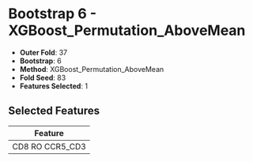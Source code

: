 # Bootstrap 6 - XGBoost_Permutation_AboveMean

- **Outer Fold**: 37
- **Bootstrap**: 6
- **Method**: XGBoost_Permutation_AboveMean
- **Fold Seed**: 83
- **Features Selected**: 1

## Selected Features

| Feature |
|---------|
| CD8 RO CCR5_CD3 |
